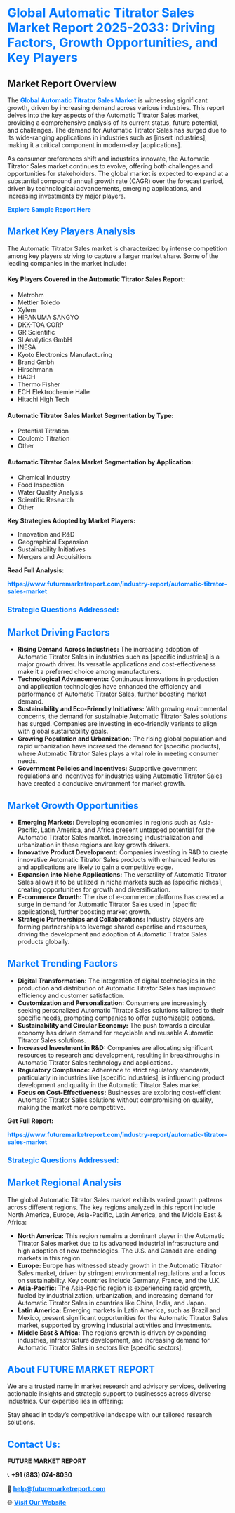 <h1 style="color: #007BFF;">Global Automatic Titrator Sales Market Report 2025-2033: Driving Factors, Growth Opportunities, and Key Players</h1>

<section id="overview">
<h2>Market Report Overview</h2>
<p>The <a href="https://www.futuremarketreport.com/industry-report/automatic-titrator-sales-market" style="color: #007BFF; text-decoration: none;"><strong>Global Automatic Titrator Sales Market</strong></a> is witnessing significant growth, driven by increasing demand across various industries. This report delves into the key aspects of the Automatic Titrator Sales market, providing a comprehensive analysis of its current status, future potential, and challenges. The demand for Automatic Titrator Sales has surged due to its wide-ranging applications in industries such as [insert industries], making it a critical component in modern-day [applications].</p>
<p>As consumer preferences shift and industries innovate, the Automatic Titrator Sales market continues to evolve, offering both challenges and opportunities for stakeholders. The global market is expected to expand at a substantial compound annual growth rate (CAGR) over the forecast period, driven by technological advancements, emerging applications, and increasing investments by major players.</p>
</section>

<section id="overview">
<p><a href="https://www.futuremarketreport.com/request-sample/reportId=103427" style="color: #007BFF; text-decoration: none;"><strong>Explore Sample Report Here</strong></a></p>
</section>

<section id="key-players">
<h2 style="color: #007BFF;">Market Key Players Analysis</h2>
<p>The Automatic Titrator Sales market is characterized by intense competition among key players striving to capture a larger market share. Some of the leading companies in the market include:</p>
<h4>Key Players Covered in the Automatic Titrator Sales Report:</h4>
<ul><li>Metrohm</li><li>Mettler Toledo</li><li>Xylem</li><li>HIRANUMA SANGYO</li><li>DKK-TOA CORP</li><li>GR Scientific</li><li>SI Analytics GmbH</li><li>INESA</li><li>Kyoto Electronics Manufacturing</li><li>Brand Gmbh</li><li>Hirschmann</li><li>HACH</li><li>Thermo Fisher</li><li>ECH Elektrochemie Halle</li><li>Hitachi High Tech</li></ul>
<h4>Automatic Titrator Sales Market Segmentation by Type:</h4>
<ul><li>Potential Titration</li><li>Coulomb Titration</li><li>Other</li></ul>

<h4>Automatic Titrator Sales Market Segmentation by Application:</h4>
<ul><li>Chemical Industry</li><li>Food Inspection</li><li>Water Quality Analysis</li><li>Scientific Research</li><li>Other</li></ul>
<p><strong>Key Strategies Adopted by Market Players:</strong></p>
<ul>
<li>Innovation and R&D</li>
<li>Geographical Expansion</li>
<li>Sustainability Initiatives</li>
<li>Mergers and Acquisitions</li>
</ul>
</section>

<section>
<p><strong>Read Full Analysis: </strong></p><a href="https://www.futuremarketreport.com/industry-report/automatic-titrator-sales-market" style="color: #007BFF; text-decoration: none;"><strong>https://www.futuremarketreport.com/industry-report/automatic-titrator-sales-market</strong></a>
<h3 style="color: #007BFF;">Strategic Questions Addressed:</h3>
</section>

<section id="driving-factors">
<h2 style="color: #007BFF;">Market Driving Factors</h2>
<ul>
<li><strong>Rising Demand Across Industries:</strong> The increasing adoption of Automatic Titrator Sales in industries such as [specific industries] is a major growth driver. Its versatile applications and cost-effectiveness make it a preferred choice among manufacturers.</li>
<li><strong>Technological Advancements:</strong> Continuous innovations in production and application technologies have enhanced the efficiency and performance of Automatic Titrator Sales, further boosting market demand.</li>
<li><strong>Sustainability and Eco-Friendly Initiatives:</strong> With growing environmental concerns, the demand for sustainable Automatic Titrator Sales solutions has surged. Companies are investing in eco-friendly variants to align with global sustainability goals.</li>
<li><strong>Growing Population and Urbanization:</strong> The rising global population and rapid urbanization have increased the demand for [specific products], where Automatic Titrator Sales plays a vital role in meeting consumer needs.</li>
<li><strong>Government Policies and Incentives:</strong> Supportive government regulations and incentives for industries using Automatic Titrator Sales have created a conducive environment for market growth.</li>
</ul>
</section>

<section id="growth-opportunities">
<h2 style="color: #007BFF;">Market Growth Opportunities</h2>
<ul>
<li><strong>Emerging Markets:</strong> Developing economies in regions such as Asia-Pacific, Latin America, and Africa present untapped potential for the Automatic Titrator Sales market. Increasing industrialization and urbanization in these regions are key growth drivers.</li>
<li><strong>Innovative Product Development:</strong> Companies investing in R&D to create innovative Automatic Titrator Sales products with enhanced features and applications are likely to gain a competitive edge.</li>
<li><strong>Expansion into Niche Applications:</strong> The versatility of Automatic Titrator Sales allows it to be utilized in niche markets such as [specific niches], creating opportunities for growth and diversification.</li>
<li><strong>E-commerce Growth:</strong> The rise of e-commerce platforms has created a surge in demand for Automatic Titrator Sales used in [specific applications], further boosting market growth.</li>
<li><strong>Strategic Partnerships and Collaborations:</strong> Industry players are forming partnerships to leverage shared expertise and resources, driving the development and adoption of Automatic Titrator Sales products globally.</li>
</ul>
</section>

<section id="trending-factors">
<h2 style="color: #007BFF;">Market Trending Factors</h2>
<ul>
<li><strong>Digital Transformation:</strong> The integration of digital technologies in the production and distribution of Automatic Titrator Sales has improved efficiency and customer satisfaction.</li>
<li><strong>Customization and Personalization:</strong> Consumers are increasingly seeking personalized Automatic Titrator Sales solutions tailored to their specific needs, prompting companies to offer customizable options.</li>
<li><strong>Sustainability and Circular Economy:</strong> The push towards a circular economy has driven demand for recyclable and reusable Automatic Titrator Sales solutions.</li>
<li><strong>Increased Investment in R&D:</strong> Companies are allocating significant resources to research and development, resulting in breakthroughs in Automatic Titrator Sales technology and applications.</li>
<li><strong>Regulatory Compliance:</strong> Adherence to strict regulatory standards, particularly in industries like [specific industries], is influencing product development and quality in the Automatic Titrator Sales market.</li>
<li><strong>Focus on Cost-Effectiveness:</strong> Businesses are exploring cost-efficient Automatic Titrator Sales solutions without compromising on quality, making the market more competitive.</li>
</ul>
</section>

<section>
<p><strong>Get Full Report: </strong></p><a href="https://www.futuremarketreport.com/industry-report/automatic-titrator-sales-market" style="color: #007BFF; text-decoration: none;"><strong>https://www.futuremarketreport.com/industry-report/automatic-titrator-sales-market</strong></a>
<h3 style="color: #007BFF;">Strategic Questions Addressed:</h3>
</section>


<section id="regional-analysis">
<h2 style="color: #007BFF;">Market Regional Analysis</h2>
<p>The global Automatic Titrator Sales market exhibits varied growth patterns across different regions. The key regions analyzed in this report include North America, Europe, Asia-Pacific, Latin America, and the Middle East & Africa:</p>
<ul>
<li><strong>North America:</strong> This region remains a dominant player in the Automatic Titrator Sales market due to its advanced industrial infrastructure and high adoption of new technologies. The U.S. and Canada are leading markets in this region.</li>
<li><strong>Europe:</strong> Europe has witnessed steady growth in the Automatic Titrator Sales market, driven by stringent environmental regulations and a focus on sustainability. Key countries include Germany, France, and the U.K.</li>
<li><strong>Asia-Pacific:</strong> The Asia-Pacific region is experiencing rapid growth, fueled by industrialization, urbanization, and increasing demand for Automatic Titrator Sales in countries like China, India, and Japan.</li>
<li><strong>Latin America:</strong> Emerging markets in Latin America, such as Brazil and Mexico, present significant opportunities for the Automatic Titrator Sales market, supported by growing industrial activities and investments.</li>
<li><strong>Middle East & Africa:</strong> The region’s growth is driven by expanding industries, infrastructure development, and increasing demand for Automatic Titrator Sales in sectors like [specific sectors].</li>
</ul>
</section>

<footer>
<h2 style="color: #007BFF;">About FUTURE MARKET REPORT</h2>
<p>We are a trusted name in market research and advisory services, delivering actionable insights and strategic support to businesses across diverse industries. Our expertise lies in offering:</p>

<p>Stay ahead in today’s competitive landscape with our tailored research solutions.</p>

<h2 style="color: #007BFF;">Contact Us:</h2>
<p><strong>FUTURE MARKET REPORT</strong></p>
<p>📞 <strong>+91 (883) 074-8030</strong></p>
<p>📧 <strong><a href="mailto:help@futuremarketreport.com" style="color: #007BFF;">help@futuremarketreport.com</a></strong></p>
<p>🌐 <strong><a href="https://www.futuremarketreport.com/" style="color: #007BFF;">Visit Our Website</a></strong></p>
</footer>